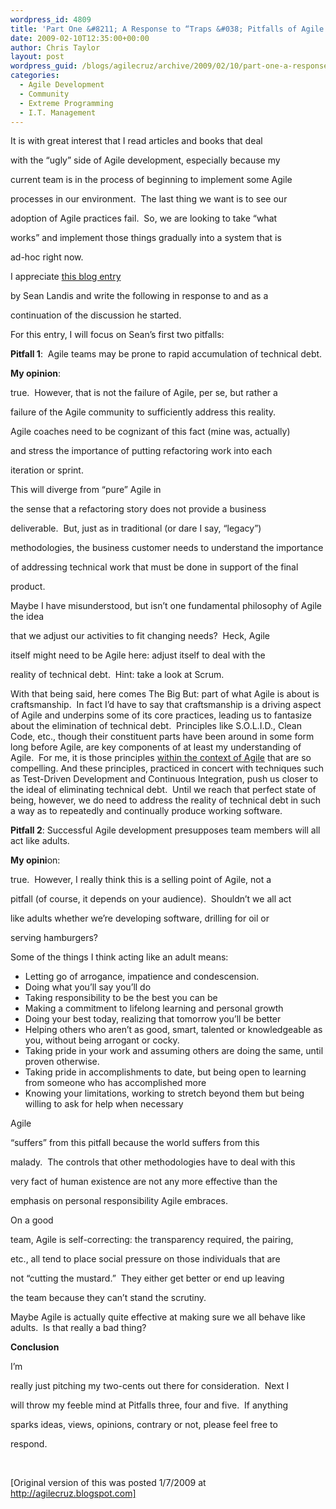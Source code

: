 ```yaml
---
wordpress_id: 4809
title: 'Part One &#8211; A Response to “Traps &#038; Pitfalls of Agile Development – A Non-Contrarian View”'
date: 2009-02-10T12:35:00+00:00
author: Chris Taylor
layout: post
wordpress_guid: /blogs/agilecruz/archive/2009/02/10/part-one-a-response-to-traps-amp-pitfalls-of-agile-development-a-non-contrarian-view.aspx
categories:
  - Agile Development
  - Community
  - Extreme Programming
  - I.T. Management
---
```

It is with great interest that I read articles and books that deal
  
with the &ldquo;ugly&rdquo; side of Agile development, especially because my
  
current team is in the process of beginning to implement some Agile
  
processes in our environment.&nbsp; The last thing we want is to see our
  
adoption of Agile practices fail.&nbsp; So, we are looking to take &ldquo;what
  
works&rdquo; and implement those things gradually into a system that is
  
ad-hoc right now.&nbsp; 

I appreciate [this blog entry](http://www.artima.com/weblogs/viewpost.jsp?thread=246513)
  
by Sean Landis and write the following in response to and as a
  
continuation of the discussion he started. 

For this entry, I will focus on Sean&rsquo;s first two pitfalls:

**Pitfall 1**:&nbsp; Agile teams may be prone to rapid accumulation of technical debt.

**My opinion**:
  
true.&nbsp; However, that is not the failure of Agile, per se, but rather a
  
failure of the Agile community to sufficiently address this reality.&nbsp;
  
Agile coaches need to be cognizant of this fact (mine was, actually)
  
and stress the importance of putting refactoring work into each
  
iteration or sprint.&nbsp; 

This will diverge from &ldquo;pure&rdquo; Agile in
  
the sense that a refactoring story does not provide a business
  
deliverable.&nbsp; But, just as in traditional (or dare I say, &ldquo;legacy&rdquo;)
  
methodologies, the business customer needs to understand the importance
  
of addressing technical work that must be done in support of the final
  
product.&nbsp; 

Maybe I have misunderstood, but isn&rsquo;t one fundamental philosophy of Agile the idea
  
that we adjust our activities to fit changing needs?&nbsp; Heck, Agile
  
itself might need to be Agile here: adjust itself to deal with the
  
reality of technical debt.&nbsp; Hint: take a look at Scrum.

With that being said, here comes The Big But: part of what Agile is about is craftsmanship.&nbsp; In fact I&#8217;d have to say that craftsmanship is a driving aspect of Agile and underpins some of its core practices, leading us to fantasize about the elimination of technical debt.&nbsp; Principles like S.O.L.I.D., Clean Code, etc., though their constituent parts have been around in some form long before Agile, are key components of at least my understanding of Agile.&nbsp; For me, it is those principles <span style="text-decoration: underline">within the context of Agile</span> that are so compelling. And these principles, practiced in concert with techniques such as Test-Driven Development and Continuous Integration, push us closer to the ideal of eliminating technical debt.&nbsp; Until we reach that perfect state of being, however, we do need to address the reality of technical debt in such a way as to repeatedly and continually produce working software.

****Pitfall** 2**: Successful Agile development presupposes team members will all act like adults.

**My opini**on:
  
true.&nbsp; However, I really think this is a selling point of Agile, not a
  
pitfall (of course, it depends on your audience).&nbsp; Shouldn&rsquo;t we all act
  
like adults whether we&rsquo;re developing software, drilling for oil or
  
serving hamburgers?&nbsp; 

Some of the things I think acting like an adult means:

  * Letting go of arrogance, impatience and condescension.&nbsp; 
  * Doing what you&rsquo;ll say you&rsquo;ll do 
  * Taking responsibility to be the best you can be 
  * Making a commitment to lifelong learning and personal growth 
  * Doing your best today, realizing that tomorrow you&rsquo;ll be better 
  * Helping others who aren&rsquo;t as good, smart, talented or knowledgeable as you, without being arrogant or cocky.&nbsp; 
  * Taking pride in your work and assuming others are doing the same, until proven otherwise. 
  * Taking pride in accomplishments to date, but being open to learning from someone who has accomplished more 
  * Knowing your limitations, working to stretch beyond them but being willing to ask for help when necessary 

Agile
  
&ldquo;suffers&rdquo; from this pitfall because the world suffers from this
  
malady.&nbsp; The controls that other methodologies have to deal with this
  
very fact of human existence are not any more effective than the
  
emphasis on personal responsibility Agile embraces.&nbsp; 

On a good
  
team, Agile is self-correcting: the transparency required, the pairing,
  
etc., all tend to place social pressure on those individuals that are
  
not &ldquo;cutting the mustard.&rdquo;&nbsp; They either get better or end up leaving
  
the team because they can&rsquo;t stand the scrutiny.&nbsp; 

Maybe Agile is actually quite effective at making sure we all behave like adults.&nbsp; Is that really a bad thing?

**Conclusion**

I&rsquo;m
  
really just pitching my two-cents out there for consideration.&nbsp; Next I
  
will throw my feeble mind at Pitfalls three, four and five.&nbsp; If anything
  
sparks ideas, views, opinions, contrary or not, please feel free to
  
respond. 

&nbsp;

[Original version of this was posted 1/7/2009 at http://agilecruz.blogspot.com]